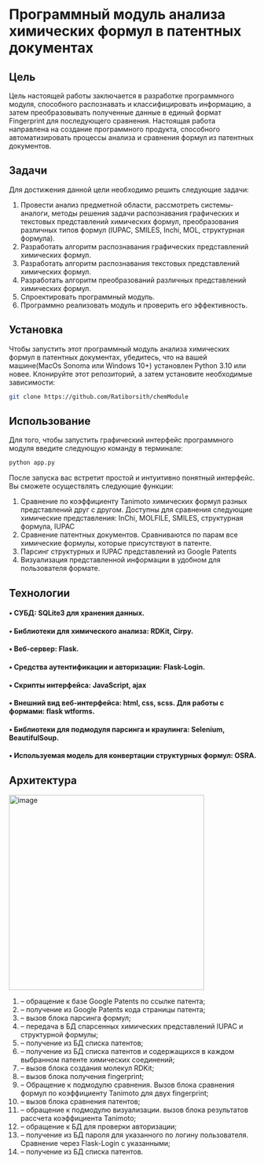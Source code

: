 # Программный модуль анализа химических формул в патентных документах

## Цель
Цель настоящей работы заключается в разработке программного модуля, способного распознавать и классифицировать информацию, а затем преобразовывать полученные данные в единый формат Fingerprint для последующего сравнения. Настоящая работа направлена на создание программного продукта, способного автоматизировать процессы анализа и сравнения формул из патентных документов. 


## Задачи
Для достижения данной цели необходимо решить следующие задачи:
1. Провести анализ предметной области, рассмотреть системы-аналоги, методы решения задачи распознавания графических и текстовых представлений химических формул, преобразования различных типов формул (IUPAC, SMILES, Inchi, MOL, структурная формула).
2. Разработать алгоритм распознавания графических представлений химических формул.
3. Разработать алгоритм распознавания текстовых представлений химических формул.
4. Разработать алгоритм преобразований различных представлений химических формул.
5. Спроектировать программный модуль.
6. Программно реализовать модуль и проверить его эффективность.

## Установка
Чтобы запустить этот программный модуль анализа химических формул в патентных документах, убедитесь, что на вашей машине(MacOs Sonoma или Windows 10+) установлен Python 3.10 или новее. Клонируйте этот репозиторий, а затем установите необходимые зависимости:
```bash
git clone https://github.com/Ratiborsith/chemModule
```

## Использование
Для того, чтобы запустить графический интерфейс программного модуля введите следующую команду в терминале:
```bash
python app.py
```
После запуска вас встретит простой и интуитивно понятный интерфейс. Вы сможете осуществлять следующие функции:
1.	 Сравнение по коэффициенту Tanimoto химических формул разных представлений друг с другом. Доступны для сравнения следующие химические представления: InChi, MOLFILE, SMILES, структурная формула, IUPAC
2.	Сравнение патентных документов. Сравниваются по парам все химические формулы, которые присутствуют в патенте.
3.	Парсинг структурных и IUPAC представлений из Google Patents
4.	Визуализация представленной информации в удобном для пользователя формате. 


## Технологии
#### • 	СУБД: SQLite3 для хранения данных.
#### •	Библиотеки для химического анализа: RDKit, Cirpy.
#### •	Веб-сервер: Flask.
#### •	Средства аутентификации и авторизации: Flask-Login.
#### •	Скрипты интерфейса: JavaScript, ajax
#### •	Внешний вид веб-интерфейса: html, css, scss. Для работы с формами: flask wtforms.
#### •	Библиотеки для подмодуля парсинга и краулинга: Selenium, BeautifulSoup.
#### •	Используемая модель для конвертации структурных формул: OSRA.

## Архитектура
<img width="397" alt="image" src="https://github.com/Ratiborsith/chemModule/assets/85187788/2aceb93e-ce1f-4e14-b350-1a5c366853e4"> <br>
1. – обращение к базе Google Patents по ссылке патента;
2. – получение из Google Patents кода страницы патента;
3. – вызов блока парсинга формул;
4. – передача в БД спарсенных химических представлений IUPAC и структурной формулы;
5. – получение из БД списка патентов;
6. – получение из БД списка патентов и содержащихся в каждом выбранном патенте химических соединений;
7. – вызов блока создания молекул RDKit;
8. – вызов блока получения fingerprint;
9. – Обращение к подмодулю сравнения. Вызов блока сравнения формул по коэффициенту Tanimoto для двух fingerprint;
10. – вызов блока сравнения патентов;
11. – обращение к подмодулю визуализации. вызов блока результатов рассчета коэффициента Tanimoto;
12. – обращение к БД для проверки авторизации;
13. – получение из БД пароля для указанного по логину пользователя. Сравнение через Flask-Login с указанными;
14. – получение из БД списка патентов.




